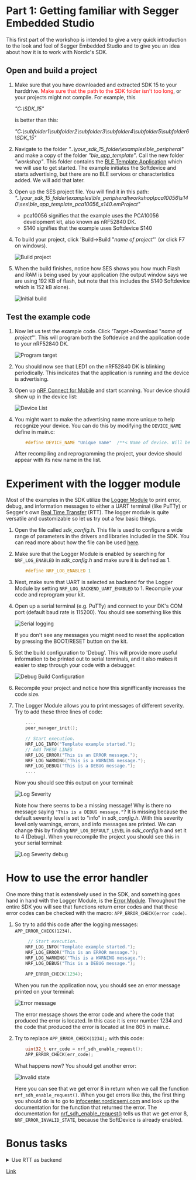 # Part 1: Getting familiar with Segger Embedded Studio
This first part of the workshop is intended to give a very quick introduction to the look and feel of Segger Embedded Studio and to give you an idea about how it is to work with Nordic's SDK. 

## Open and build a project
1. Make sure that you have downloaded and extracted SDK 15 to your harddrive. <span style="color:red">Make sure that the path to the SDK folder isn't too long</span>, or your projects might not compile. For example, this

    _"C:\SDK_15\"_

    is better than this:

    _"C:\subfolder1\subfolder2\subfolder3\subfolder4\subfolder5\subfolder6\SDK_15\"_

    
1. Navigate to the folder _"..\your_sdk_15_folder\examples\ble_peripheral\"_ and make a copy of the folder _"ble_app_template"_. Call the new folder _"workshop"_. This folder contains the [BLE Template Application](http://infocenter.nordicsemi.com/topic/com.nordic.infocenter.sdk5.v15.0.0/ble_sdk_app_template.html?cp=4_0_0_4_1_2_23)  which we will use to get started. The example initiates the Softdevice and starts advertising, but there are no BLE services or characteristics added. We will add that later. 

1. Open up the SES project file. You will find it in this path: _"..\your_sdk_15_folder\examples\ble_peripheral\workshop\pca10056\s140\ses\ble_app_template_pca10056_s140.emProject"_
    * pca10056 signifies that the example uses the PCA10056 development kit, also known as nRF52840 DK. 
    * S140 signifies that the example uses Softdevice S140

1. To build your project, click 'Build->Build "_name of project_"' (or click F7 on windows).
    
    ![Build project](./images/build.png)

1. When the build finishes, notice how SES shows you how much Flash and RAM is being used by your application (the output window says we are using 192 KB of flash, but note that this includes the S140 Softdevice which is 152 kB alone).
    
    ![Initial build](./images/initial_build.png)

## Test the example code
1. Now let us test the example code. Click 'Target->Download "_name of project_"'. This will program both the Softdevice and the application code to your nRF52840 DK. 

    ![Program target](./images/download_application.png)

1. You should now see that LED1 on the nRF52840 DK is blinking periodically. This indicates that the application is running and the device is advertising. 

1. Open up [nRF Connect for Mobile](https://www.nordicsemi.com/eng/Products/Nordic-mobile-Apps/nRF-Connect-for-Mobile) and start scanning. Your device should show up in the device list:

    ![Device List](./images/device_list.jpg)

1. You might want to make the advertising name more unique to help recognize your device. You can do this by modifying the ``DEVICE_NAME`` define in main.c:

    ```c
        #define DEVICE_NAME "Unique name"  /**< Name of device. Will be included in the advertising data. */
    ```
    After recompiling and reprogramming the project, your device should appear with its new name in the list.


# Experiment with the logger module
Most of the examples in the SDK utilize the [Logger Module](http://infocenter.nordicsemi.com/topic/com.nordic.infocenter.sdk5.v15.0.0/lib_nrf_log.html?cp=4_0_0_3_26) to print error, debug, and information messages to either a UART terminal (like PuTTy) or Segger's own [Real Time Transfer](https://www.segger.com/products/debug-probes/j-link/technology/about-real-time-transfer/) (RTT). The logger module is quite versatile and customizable so let us try out a few basic things.
1. Open the file called _sdk_config.h._ This file is used to configure a wide range of parameters in the drivers and libraries included in the SDK. You can read more about how the file can be used [here](http://infocenter.nordicsemi.com/topic/com.nordic.infocenter.sdk5.v15.0.0/sdk_config.html?cp=4_0_0_1_7). 
1. Make sure that the Logger Module is enabled by searching for ``NRF_LOG_ENABLED`` in _sdk_config.h_ and make sure it is defined as 1.

    ````c
        #define NRF_LOG_ENABLED 1
    ````
1. Next, make sure that UART is selected as backend for the Logger Module by setting `NRF_LOG_BACKEND_UART_ENABLED` to 1. Recompile your code and reprogram your kit.

1. Open up a serial terminal (e.g. PuTTy) and connect to your DK's COM port (default baud rate is 115200). You should see something like this

    ![Serial logging](./images/putty.png)

    If you don't see any messages you might need to reset the application by pressing the BOOT/RESET button on the kit.

1. Set the build configuration to 'Debug'. This will provide more useful information to be printed out to serial terminals, and it also makes it easier to step through your code with a debugger. 

    ![Debug Build Configuration](./images/debug_build_config.png)

1. Recompile your project and notice how this signifficantly increases the code size. 

1. The Logger Module allows you to print messages of different severity. Try to add these three lines of code:
    ````c
        ....
        peer_manager_init();

        // Start execution.
        NRF_LOG_INFO("Template example started.");
        // Add THESE LINES
        NRF_LOG_ERROR("This is an ERROR message.");
        NRF_LOG_WARNING("This is a WARNING message.");
        NRF_LOG_DEBUG("This is a DEBUG message.");
        ....
    ````

    Now you should see this output on your terminal:

    ![Log Severity](./images/log_severity_info.png)

    Note how there seems to be a missing message! Why is there no message saying `"This is a DEBUG message."`? It is missing because the default severity level is set to "info" in _sdk_config.h_. With this severity level only warnings, errors, and info messages are printed. We can change this by finding `NRF_LOG_DEFAULT_LEVEL` in _sdk_config.h_ and set it to 4 (Debug). When you recompile the project you should see this in your serial terminal:

    ![Log Severity debug](./images/log_severity_debug.png)



# How to use the error handler
One more thing that is extensively used in the SDK, and something goes hand in hand with the Logger Module, is the [Error Module](http://infocenter.nordicsemi.com/topic/com.nordic.infocenter.sdk5.v15.0.0/lib_error.html?cp=4_0_0_3_13). Throughout the entire SDK you will see that functions return error codes and that these error codes can be checked with the macro: ``APP_ERROR_CHECK(error code)``.
1. So try to add this code after the logging messages: ``APP_ERROR_CHECK(1234)``.

    ````c
         // Start execution.
        NRF_LOG_INFO("Template example started.");
        NRF_LOG_ERROR("This is an ERROR message.");
        NRF_LOG_WARNING("This is a WARNING message.");
        NRF_LOG_DEBUG("This is a DEBUG message.");
        
        APP_ERROR_CHECK(1234);
    ````

    When you run the application now, you should see an error message printed on your terminal:

    ![Error message](./images/error_message.png)
    
    The error message shows the error code and where the code that produced the error is located. In this case it is error number 1234 and the code that produced the error is located at line 805 in main.c.

1. Try to replace `APP_ERROR_CHECK(1234);` with this code:

    ````c
        uint32_t err_code = nrf_sdh_enable_request();
        APP_ERROR_CHECK(err_code);
    ````

    What happens now? You should get another error:
    
    ![Invalid state](./images/invalid_state_error.png)

    Here you can see that we get error 8 in return when we call the function ``nrf_sdh_enable_request()``. When you get errors like this, the first thing you should do is to go to [infocenter.nordicsemi.com](http://infocenter.nordicsemi.com/) and look up the documentation for the function that returned the error. The documentation for [nrf_sdh_enable_request()](http://infocenter.nordicsemi.com/topic/com.nordic.infocenter.sdk5.v15.0.0/group__nrf__sdh.html#ga574d17fdf1c59dec6355e3f525c484ec) tells us that we get error 8, ``NRF_ERROR_INVALID_STATE``, because the SoftDevice is already enabled.


# Bonus tasks
<details><summary>Use RTT as backend</summary>

1. Disable UART as backend by setting `NRF_LOG_BACKEND_UART_ENABLED` to 0 and instead turn on the RTT backend by setting `NRF_LOG_BACKEND_RTT_ENABLED` to 1. Recompile your code.

1. Start a debugging session and use SES's integrated Debug Terminal to see the debug information.

    ![SES Debug Terminal](./images/ses_debug_terminal.png)

1. Enable colors by setting ``NRF_LOG_USES_COLORS`` to 1. Your debug messages should now appear like this:
![Colored messages](./images/color_messages.png)

</details>

[Link](./Part_2.md)